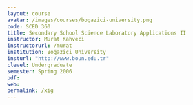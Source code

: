 ```yaml
---
layout: course
avatar: /images/courses/bogazici-university.png
code: SCED 360
title: Secondary School Science Laboratory Applications II
instructor: Murat Kahveci
instructorurl: /murat
institution: Boğaziçi University
insturl: "http://www.boun.edu.tr"
clevel: Undergraduate
semester: Spring 2006
pdf:
web:
permalink: /xig
---
```

